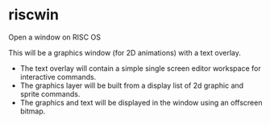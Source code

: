 # riscwin

Open a window on RISC OS

This will be a graphics window (for 2D animations) with a text overlay.

- The text overlay will contain a simple single screen editor workspace for interactive commands.
- The graphics layer will be built from a display list of 2d graphic and sprite commands.
- The graphics and text will be displayed in the window using an offscreen bitmap.



